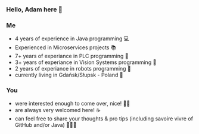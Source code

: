 ### Hello, Adam here 👋

### Me

- 4 years of experience in Java programming :computer:
- Experienced in Microservices projects :books:
- 7+ years of experiance in PLC programming :rocket: 
- 3+ years of experiance in Vision Systems programming :eyes:
- 2 years of experiance in robots programming :robot:
- currently living in Gdańsk/Słupsk - Poland :house_with_garden:

### You

- were interested enough to come over, nice! ✋🏽
- are always very welcomed here! ☕
- can feel free to share your thoughts & pro tips (including savoire vivre of GitHub and/or Java) 👨🏼‍🏫

<!--
**Adamwaa/Adamwaa** is a ✨ _special_ ✨ repository because its `README.md` (this file) appears on your GitHub profile.

Here are some ideas to get you started:

- 🔭 I’m currently working on ...
- 🌱 I’m currently learning ...
- 👯 I’m looking to collaborate on ...
- 🤔 I’m looking for help with ...
- 💬 Ask me about ...
- 📫 How to reach me: ...
- 😄 Pronouns: ...
- ⚡ Fun fact: ...
-->
